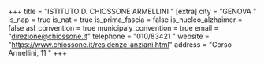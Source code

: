 +++
title = "ISTITUTO D. CHIOSSONE ARMELLINI "
[extra]
city = "GENOVA "
is_nap = true
is_nat = true
is_prima_fascia = false
is_nucleo_alzhaimer = false
asl_convention = true
municipaly_convention = true
email = "direzione@chiossone.it"
telephone = "010/83421 "
website = "https://www.chiossone.it/residenze-anziani.html"
address = "Corso Armellini, 11 "
+++
